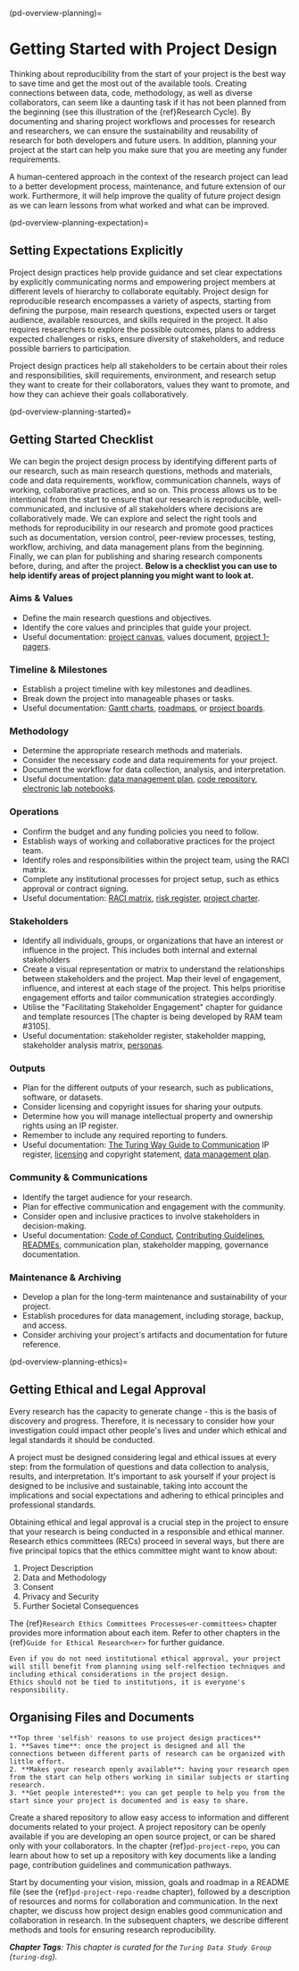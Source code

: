 (pd-overview-planning)=
# Getting Started with Project Design

Thinking about reproducibility from the start of your project is the best way to save time and get the most out of the available tools. 
Creating connections between data, code, methodology, as well as diverse collaborators, can seem like a daunting task if it has not been planned from the beginning (see this illustration of the {ref}Research Cycle<research-cycle>). 
By documenting and sharing project workflows and processes for research and researchers, we can ensure the sustainability and reusability of research for both developers and future users. 
In addition, planning your project at the start can help you make sure that you are meeting any funder requirements.

A human-centered approach in the context of the research project can lead to a better development process, maintenance, and future extension of our work. Furthermore, it will help improve the quality of future project design as we can learn lessons from what worked and what can be improved.

(pd-overview-planning-expectation)=
## Setting Expectations Explicitly

Project design practices help provide guidance and set clear expectations by explicitly communicating norms and empowering project members at different levels of hierarchy to collaborate equitably. 
Project design for reproducible research encompasses a variety of aspects, starting from defining the purpose, main research questions, expected users or target audience, available resources, and skills required in the project. 
It also requires researchers to explore the possible outcomes, plans to address expected challenges or risks, ensure diversity of stakeholders, and reduce possible barriers to participation.

Project design practices help all stakeholders to be certain about their roles and responsibilities, skill requirements, environment, and research setup they want to create for their collaborators, values they want to promote, and how they can achieve their goals collaboratively.

(pd-overview-planning-started)=
## Getting Started Checklist 

We can begin the project design process by identifying different parts of our research, such as main research questions, methods and materials, code and data requirements, workflow, communication channels, ways of working, collaborative practices, and so on. This process allows us to be intentional from the start to ensure that our research is reproducible, well-communicated, and inclusive of all stakeholders where decisions are collaboratively made. We can explore and select the right tools and methods for reproducibility in our research and promote good practices such as documentation, version control, peer-review processes, testing, workflow, archiving, and data management plans from the beginning. Finally, we can plan for publishing and sharing research components before, during, and after the project. **Below is a checklist you can use to help identify areas of project planning you might want to look at.**

### Aims & Values 
* Define the main research questions and objectives.
* Identify the core values and principles that guide your project.
* Useful documentation: [project canvas](https://canvanizer.com/new/project-canvas), values document, [project 1-pagers](https://www.smartsheet.com/content/project-report-templates).

### Timeline & Milestones 
* Establish a project timeline with key milestones and deadlines.
* Break down the project into manageable phases or tasks.
* Useful documentation: [Gantt charts](https://clickup.com/blog/gantt-chart-project-templates/), [roadmaps](https://www.smartsheet.com/free-product-roadmap-templates-smartsheet), or [project boards](https://teamhood.com/project-management/project-board/).

### Methodology
* Determine the appropriate research methods and materials.
* Consider the necessary code and data requirements for your project.
* Document the workflow for data collection, analysis, and interpretation.
* Useful documentation: [data management plan](rr-rdm-dmp), [code repository](pd-project-repo), [electronic lab notebooks](rr-open-notebooks).

### Operations 
* Confirm the budget and any funding policies you need to follow.
* Establish ways of working and collaborative practices for the project team.
* Identify roles and responsibilities within the project team, using the RACI matrix.
* Complete any institutional processes for project setup, such as ethics approval or contract signing.
* Useful documentation: [RACI matrix](https://project-management.com/understanding-responsibility-assignment-matrix-raci-matrix/), [risk register](https://asana.com/resources/risk-register), [project charter](https://www.projectmanager.com/blog/project-charter).

### Stakeholders
* Identify all individuals, groups, or organizations that have an interest or influence in the project. This includes both internal and external stakeholders
* Create a visual representation or matrix to understand the relationships between stakeholders and the project. Map their level of engagement, influence, and interest at each stage of the project. This helps prioritise engagement efforts and tailor communication strategies accordingly.
* Utilise the "Facilitating Stakeholder Engagement" chapter for guidance and template resources [The chapter is being developed by RAM team #3105].
* Useful documentation: stakeholder register, stakeholder mapping, stakeholder analysis matrix, [personas](pd-persona).

### Outputs 
* Plan for the different outputs of your research, such as publications, software, or datasets.
* Consider licensing and copyright issues for sharing your outputs.
* Determine how you will manage intellectual property and ownership rights using an IP register.
* Remember to include any required reporting to funders.
* Useful documentation: [The Turing Way Guide to Communication](cm-comms-overview) IP register, [licensing](rr-licensing) and copyright statement, [data management plan](rr-rdm-dmp).

### Community & Communications 
* Identify the target audience for your research.
* Plan for effective communication and engagement with the community.
* Consider open and inclusive practices to involve stakeholders in decision-making.
* Useful documentation: [Code of Conduct](ch-coc), [Contributing Guidelines](cl), [READMEs](https://the-turing-way.netlify.app/collaboration/github-novice/github-novice-firststeps.html?highlight=readmes), communication plan, stakeholder mapping, governance documentation.

### Maintenance & Archiving 
* Develop a plan for the long-term maintenance and sustainability of your project.
* Establish procedures for data management, including storage, backup, and access.
* Consider archiving your project's artifacts and documentation for future reference.

(pd-overview-planning-ethics)=
## Getting Ethical and Legal Approval

Every research has the capacity to generate change - this is the basis of discovery and progress. Therefore, it is necessary to consider how your investigation could impact other people's lives and under which ethical and legal standards it should be conducted.

A project must be designed considering legal and ethical issues at every step: from the formulation of questions and data collection to analysis, results, and interpretation. It's important to ask yourself if your project is designed to be inclusive and sustainable, taking into account the implications and social expectations and adhering to ethical principles and professional standards.

Obtaining ethical and legal approval is a crucial step in the project to ensure that your research is being conducted in a responsible and ethical manner. Research ethics committees (RECs) proceed in several ways, but there are five principal topics that the ethics committee might want to know about:

1. Project Description
2. Data and Methodology
3. Consent
4. Privacy and Security
5. Further Societal Consequences

The {ref}`Research Ethics Committees Processes<er-committees>` chapter provides more information about each item. Refer to other chapters in the {ref}`Guide for Ethical Research<er>` for further guidance.

```{warning}
Even if you do not need institutional ethical approval, your project will still benefit from planning using self-relfection techniques and including ethical considerations in the project design. 
Ethics should not be tied to institutions, it is everyone's responsibility. 
```

## Organising Files and Documents

```{note}
**Top three 'selfish' reasons to use project design practices**
1. **Saves time**: once the project is designed and all the connections between different parts of research can be organized with little effort.
2. **Makes your research openly available**: having your research open from the start can help others working in similar subjects or starting research.
3. **Get people interested**: you can get people to help you from the start since your project is documented and is easy to share.
```

Create a shared repository to allow easy access to information and different documents related to your project.
A project repository can be openly available if you are developing an open source project, or can be shared only with your collaborators.
In the chapter {ref}`pd-project-repo`, you can learn about how to set up a repository with key documents like a landing page, contribution guidelines and communication pathways.

Start by documenting your vision, mission, goals and roadmap in a README file (see the {ref}`pd-project-repo-readme` chapter), followed by a description of resources and norms for collaboration and communication.
In the next chapter, we discuss how project design enables good communication and collaboration in research.
In the subsequent chapters, we describe different methods and tools for ensuring research reproducibility.

***Chapter Tags**: This chapter is curated for the `Turing Data Study Group` (`turing-dsg`).*
